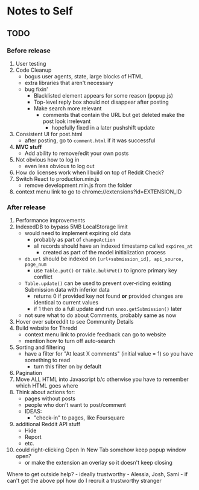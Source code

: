 # Notes to Self
## TODO
### Before release
1. User testing
1. Code Cleanup
    - bogus user agents, state, large blocks of HTML
    - extra libraries that aren't necessary
    - bug fixin'
        - Blacklisted element appears for some reason (popup.js)
        - Top-level reply box should not disappear after posting
        - Make search more relevant
            - comments that contain the URL but get deleted make the post look irrelevant
                - hopefully fixed in a later pushshift update
1. Consistent UI for post.html
    - after posting, go to `comment.html` if it was successful
1. **MVC stuff**
    - Add ability to remove/edit your own posts
1. Not obvious how to log in
    - even less obvious to log out
1. How do licenses work when I build on top of Reddit Check?
1. Switch React to production.min.js
    - remove development.min.js from the folder
1. context menu link to go to chrome://extensions?id=EXTENSION_ID
### After release
1. Performance improvements
1. IndexedDB to bypass 5MB LocalStorage limit
    - would need to implement expiring old data
        - probably as part of `changeAction`
        - all records should have an indexed timestamp called `expires_at`
            - created as part of the model initialization process
    - `db.url` should be indexed on `[url+submission_id], api_source, page_num`
        - use `Table.put()` or `Table.bulkPut()` to ignore primary key conflict
    - `Table.update()` can be used to prevent over-riding existing Submission data with inferior data
        - returns 0 if provided key not found **or** provided changes are identical to current values
        - if 1 then do a full update and run `snoo.getSubmission()` later
    - not sure what to do about Comments, probably same as now
1. Hover over subreddit to see Community Details
1. Build website for Thredd
    - context menu link to provide feedback can go to website
    - mention how to turn off auto-search
1. Sorting and filtering
    - have a filter for "At least X comments" (initial value = 1) so you have something to read
        - turn this filter on by default
1. Pagination
1. Move ALL HTML into Javascript b/c otherwise you have to remember which HTML goes where
1. Think about actions for:
    - pages without posts
    - people who don't want to post/comment
    - IDEAS:
        - "check-in" to pages, like Foursquare
1. additional Reddit API stuff
    - Hide
    - Report
    - etc.
1. could right-clicking Open In New Tab somehow keep popup window open?
    - or make the extension an overlay so it doesn't keep closing

Where to get outside help?
    - ideally trustworthy
        - Alessia, Josh, Sami
    - if can't get the above ppl how do I recruit a trustworthy stranger
